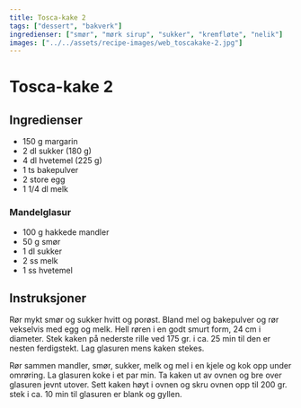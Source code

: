 ```yaml
---
title: Tosca-kake 2
tags: ["dessert", "bakverk"]
ingredienser: ["smør", "mørk sirup", "sukker", "kremfløte", "nelik"]
images: ["../../assets/recipe-images/web_toscakake-2.jpg"]
---
```


# Tosca-kake 2

## Ingredienser

- 150 g margarin
- 2 dl sukker (180 g)
- 4 dl hvetemel (225 g)
- 1 ts bakepulver
- 2 store egg
- 1 1/4 dl melk

### Mandelglasur

- 100 g hakkede mandler
- 50 g smør
- 1 dl sukker
- 2 ss melk
- 1 ss hvetemel

## Instruksjoner

Rør mykt smør og sukker hvitt og porøst. Bland mel og bakepulver og rør vekselvis med egg og melk. Hell røren i en godt smurt form, 24 cm i diameter. Stek kaken på nederste rille ved 175 gr. i ca. 25 min til den er nesten ferdigstekt. Lag glasuren mens kaken stekes.

Rør sammen mandler, smør, sukker, melk og mel i en kjele og kok opp under omrøring. La glasuren koke i et par min. Ta kaken ut av ovnen og bre over glasuren jevnt utover. Sett kaken høyt i ovnen og skru ovnen opp til 200 gr. stek i ca. 10 min til glasuren er blank og gyllen.
